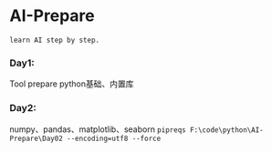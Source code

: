 # AI-Prepare
    learn AI step by step. 
### Day1:
Tool prepare
python基础、内置库 
### Day2:
numpy、pandas、matplotlib、seaborn
`pipreqs F:\code\python\AI-Prepare\Day02 --encoding=utf8 --force`
